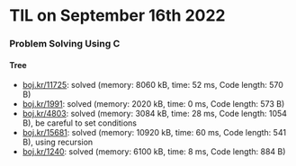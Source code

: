 # **TIL on September 16th 2022**
### Problem Solving Using C
#### Tree
- [boj.kr/11725](../../../Problem%20Solving/boj/Tree/11725-09-16-2022.cpp): solved (memory: 8060 kB, time: 52 ms, Code length: 570 B)
- [boj.kr/1991](../../../Problem%20Solving/boj/Tree/1991-09-16-2022.cpp): solved (memory: 2020 kB, time: 0 ms, Code length: 573 B)
- [boj.kr/4803](../../../Problem%20Solving/boj/Tree/4803-09-16-2022.cpp): solved (memory: 3084 kB, time: 28 ms, Code length: 1054 B), be careful to set conditions
- [boj.kr/15681](../../../Problem%20Solving/boj/Tree/15681-09-16-2022.cpp): solved (memory: 10920 kB, time: 60 ms, Code length: 541 B), using recursion
- [boj.kr/1240](../../../Problem%20Solving/boj/Tree/1240-09-16-2022.cpp): solved (memory: 6100 kB, time: 8 ms, Code length: 884 B)